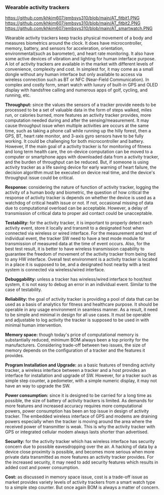 ### Wearable activity trackers

https://github.com/khkim607/embsys310/blob/main/AT_fitbit1.PNG
https://github.com/khkim607/embsys310/blob/main/AT_fitbit2.PNG
https://github.com/khkim607/embsys310/blob/main/AT_smartwatch.PNG

Wearable activity trackers keep tracks physical movement of a body and measures biometrics around the clock. It does have microcontroller, memory, battery, and sensors for acceleration, orientation, environmental(such as barometer), and heart rate monitoring. It also have some active devices of vibration and lighting for human interface purpose. A lot of activity trackers are available in the market with different levels of convenience, complexity and cost. In simplest for, it may come as a small dongle without any human interface but only available to access via wireless connection such as BT or NFC (Near-Field Communication). In complex and costly form, smart watch with luxury of built-in GPS and OLED display with handsfree calling and numerous apps of golf, cycling, and running,  etc.

**Throughput:** since the values the sensors of a tracker provide needs to be processed to be a set of valuable data in the form of steps walked, miles run, or calories burned,  more features an activity tracker provides, more computation needed during and after the sensing/measurement. It may cause throughput issue  when multiple activities are occurs at the same time, such as taking a phone call while running up the hilly forest, then a GPS, BT, heart rate monitor, and 3-axis gyro sensors have to be fully working. It could be challenging for both microcontroller and battery.  However, If the main goal of a activity tracker is for monitoring of fitness and long term health care, the on-device computation can be moved to a computer or smartphone apps with downloaded data from a activity tracker, and the burden of throughput can be reduced. But, if someone is using activity tracker as a life saving device for early warning of heart failure, the decision algorithm must be executed on device real time, and the device's throughput issue could be critical.

**Response:** considering the nature of function of activity tracker, logging the activity of a human body and biometric, the question of how critical the response of activity tracker is depends on whether the device is used as a watchdog of critical health issue or not. If not, occasional missing of data due to computational overload can be acceptable. However, a delay of transmission of critical data to proper aid contact could be unacceptable.

**Testability:** for the activity tracker, it is important to properly detect each activity event, store it locally and transmit to a designated host when connected via wireless or wired interface. For the measurement and test of individual event, the tracker SW need to have a test mode module for transmission of measured data at the time of event occurs. Also, for the best test result, it is better to have wireless transmission capability to guarantee the freedom of movement of the activity tracker from being tied to any HW interface. Overall test environment is a activity tracker is located in a place it is supposed to be, and a designated host nearby with a test system is connected via wireless/wired interface.

**Debuggability:** unless a tracker has wireless/wired interface to host/test system, it is not easy to debug an error in an individual event. Similar to the case of testability.  

**Reliability:** the goal of activity tracker is providing a pool of data that can be used as a basis of analytics for fitness and healthcare purpose. It should be operable in any usage environment in seamless manner. As a result, it need to be simple and minimal in design for all use cases. It must be operable and adjustable to log activity the tracker is supposed to be used in with minimal human intervention. 

**Memory space:** though today's price of computational memory is substantially reduced, minimum BOM always been a top priority for the manufacturers. Considering trade-off between two issues, the size of memory depends on the configuration of a tracker and the features it provides.  

**Program Installation and Upgrade:** as a basic features of trending activity tracker, a wireless interface between a tracker and a host provides an interface for installation and upgrade of SW. However, for a tracker such as simple step counter, a pedometer, with a simple numeric display, it may not have an way to upgrade the SW.

**Power consumption:** since it is designed to be carried for a long time as possible, the size of battery of activity trackers is limited. As demands for more features and increased accuracy requires more computational powers, power consumption has been an top issue in design of activity tracker. The embedded wireless interface of GPS and modems are draining powers especially when the tracker is moving around the area where the received power of transmitter is weak. This is why the activity tracker with GPS or integrated cellular modem always lasts shorter than advertised. 

**Security:** for the activity tracker which has wireless interface has security concern due to possible eavesdropping over the air. A hacking of data by a device close proximity is possible, and becomes more serious when more private data transmitted as more features an activity tracker provides. For the increased security, it may need to add security features which results in added cost and power consumption. 

**Cost:** as discussed in memory space issue, cost is a trade-off issue as market provides variety levels of activity trackers from a smart watch type to a simple step counter. But once again BOM is always a matter of concern. 

